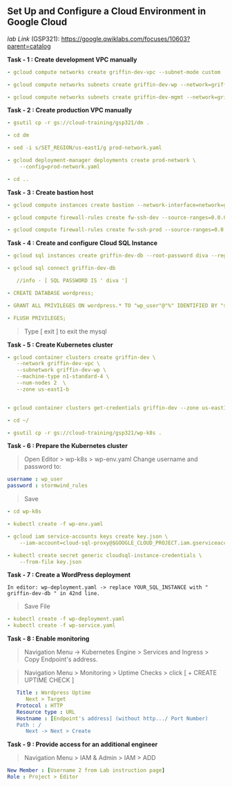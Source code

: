 ## Set Up and Configure a Cloud Environment in Google Cloud

*lab Link* (GSP321): https://google.qwiklabs.com/focuses/10603?parent=catalog

**Task - 1 : Create development VPC manually**
```yaml
- gcloud compute networks create griffin-dev-vpc --subnet-mode custom

- gcloud compute networks subnets create griffin-dev-wp --network=griffin-dev-vpc --region us-east1 --range=192.168.16.0/20

- gcloud compute networks subnets create griffin-dev-mgmt --network=griffin-dev-vpc --region us-east1 --range=192.168.32.0/20
```

**Task - 2 : Create production VPC manually**
```yaml
- gsutil cp -r gs://cloud-training/gsp321/dm .

- cd dm

- sed -i s/SET_REGION/us-east1/g prod-network.yaml

- gcloud deployment-manager deployments create prod-network \
    --config=prod-network.yaml

- cd ..
```

**Task - 3 : Create bastion host**
```yaml
- gcloud compute instances create bastion --network-interface=network=griffin-dev-vpc,subnet=griffin-dev-mgmt  --network-interface=network=griffin-prod-vpc,subnet=griffin-prod-mgmt --tags=ssh --zone=us-east1-b

- gcloud compute firewall-rules create fw-ssh-dev --source-ranges=0.0.0.0/0 --target-tags ssh --allow=tcp:22 --network=griffin-dev-vpc

- gcloud compute firewall-rules create fw-ssh-prod --source-ranges=0.0.0.0/0 --target-tags ssh --allow=tcp:22 --network=griffin-prod-vpc
```

**Task - 4 : Create and configure Cloud SQL Instance**
```yaml
- gcloud sql instances create griffin-dev-db --root-password diva --region=us-east1

- gcloud sql connect griffin-dev-db

   //info - [ SQL PASSWORD IS ' diva ']

- CREATE DATABASE wordpress;

- GRANT ALL PRIVILEGES ON wordpress.* TO "wp_user"@"%" IDENTIFIED BY "stormwind_rules";

- FLUSH PRIVILEGES;
```
>Type [ exit ] to exit the mysql

**Task - 5 : Create Kubernetes cluster**
```yaml
- gcloud container clusters create griffin-dev \
   --network griffin-dev-vpc \
   --subnetwork griffin-dev-wp \
   --machine-type n1-standard-4 \
   --num-nodes 2  \
   --zone us-east1-b


- gcloud container clusters get-credentials griffin-dev --zone us-east1-b

- cd ~/

- gsutil cp -r gs://cloud-training/gsp321/wp-k8s .
```

**Task - 6 : Prepare the Kubernetes cluster**
>Open Editor > wp-k8s > wp-env.yaml Change username and password to:

```yaml
username : wp_user
password : stormwind_rules
```
>Save

```yaml
- cd wp-k8s

- kubectl create -f wp-env.yaml

- gcloud iam service-accounts keys create key.json \
    --iam-account=cloud-sql-proxy@$GOOGLE_CLOUD_PROJECT.iam.gserviceaccount.com

- kubectl create secret generic cloudsql-instance-credentials \
    --from-file key.json
```

**Task - 7 : Create a WordPress deployment**
```
In editor: wp-deployment.yaml -> replace YOUR_SQL_INSTANCE with " griffin-dev-db " in 42nd line.
```
>Save File
```yaml
- kubectl create -f wp-deployment.yaml
- kubectl create -f wp-service.yaml
```

**Task - 8 : Enable monitoring**
>Navigation Menu -> Kubernetes Engine > Services and Ingress > Copy Endpoint's address.

>Navigation Menu > Monitoring > Uptime Checks > click [ + CREATE UPTIME CHECK ]

```yaml
   Title : Wordpress Uptime
      Next > Target
   Protocol : HTTP   
   Resource type : URL   
   Hostname : [Endpoint's address] (without http.../ Port Number)
   Path : /
      Next -> Next > Create
```

**Task - 9 : Provide access for an additional engineer**

>Navigation Menu > IAM & Admin > IAM > ADD
```yaml
New Member : [Username 2 from Lab instruction page]
Role : Project > Editor
```